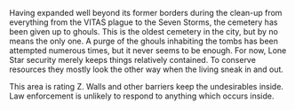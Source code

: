 Having expanded well beyond its former borders during the clean-up from everything from the VITAS plague to the Seven Storms, the cemetery has been given up to ghouls. This is the oldest cemetery in the city, but by no means the only one. A purge of the ghouls inhabiting the tombs has been attempted numerous times, but it never seems to be enough. For now, Lone Star security merely keeps things relatively contained. To conserve resources they mostly look the other way when the living sneak in and out.   
  
This area is rating Z. Walls and other barriers keep the undesirables inside. Law enforcement is unlikely to respond to anything which occurs inside.